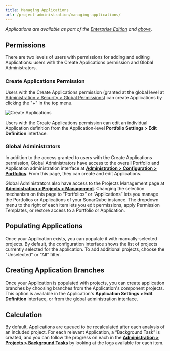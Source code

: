 ```yaml
---
title: Managing Applications
url: /project-administration/managing-applications/
---
```


*Applications are available as part of the [Enterprise Edition](https://redirect.sonarsource.com/editions/enterprise.html) and [above](https://www.sonarsource.com/plans-and-pricing/).*

## Permissions
There are two levels of users with permissions for adding and editing Applications: users with the Create Applications permission and Global Administrators.  

### Create Applications Permission
Users with the Create Applications permission (granted at the global level at [Administration > Security > Global Permissions](/#sonarqube-admin#/admin/permissions)) can create Applications by clicking the "+" in the top menu.

![Create Applications](/images/creatingportfoliosandapps.png)

Users with the Create Applications permission can edit an individual Application definition from the Application-level **Portfolio Settings > Edit Definition** interface.

### Global Administrators
In addition to the access granted to users with the Create Applications permission, Global Administrators have access to the overall Portfolio and Application administration interface at **[Administration > Configuration > Portfolios](/#sonarqube-admin#/admin/extension/governance/views_console)**. From this page, they can create and edit Applications. 

Global Administrators also have access to the Projects Management page at **[Administration > Projects > Management](/#sonarqube-admin#/admin/projects_management)**. Changing the selection mechanism on this page to “Portfolios” or “Applications” lets you manage the Portfolios or Applications of your SonarQube instance. The dropdown menu to the right of each item lets you edit permissions, apply Permission Templates, or restore access to a Portfolio or Application.

## Populating Applications
Once your Application exists, you can populate it with manually-selected projects. By default, the configuration interface shows the list of projects currently selected for the application. To add additional projects, choose the "Unselected" or "All" filter.

## Creating Application Branches
Once your Application is populated with projects, you can create application branches by choosing branches from the Application's component projects. This option is available in the Application's **Application Settings > Edit Definition** interface, or from the global administration interface.

## Calculation
By default, Applications are queued to be recalculated after each analysis of an included project. For each relevant Application, a “Background Task” is created, and you can follow the progress on each in the **[Administration > Projects > Background Tasks](/#sonarqube-admin#/admin/background_tasks)** by looking at the logs available for each item.